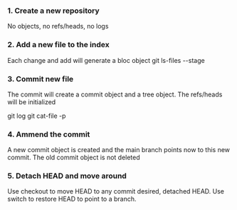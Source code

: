 ### 1. Create a new repository
No objects, no refs/heads, no logs

### 2. Add a new file to the index
Each change and add will generate a bloc object
git ls-files --stage

### 3. Commit new file
The commit will create a commit object and a tree object.
The refs/heads will be initialized
 
git log
git cat-file -p <hash-code>

### 4. Ammend the commit
A new commit object is created and the main branch points now to this new 
commit. The old commit object is not deleted

### 5. Detach HEAD and move around
Use checkout to move HEAD to any commit desired, detached HEAD. Use switch
to restore HEAD to point to a branch.




